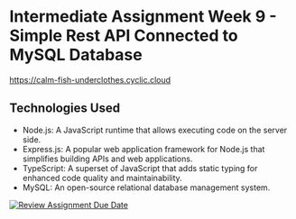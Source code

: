 # Intermediate Assignment Week 9 - Simple Rest API Connected to MySQL Database
https://calm-fish-underclothes.cyclic.cloud

## Technologies Used

- Node.js: A JavaScript runtime that allows executing code on the server side.
- Express.js: A popular web application framework for Node.js that simplifies building APIs and web applications.
- TypeScript: A superset of JavaScript that adds static typing for enhanced code quality and maintainability.
- MySQL: An open-source relational database management system.

  
[![Review Assignment Due Date](https://classroom.github.com/assets/deadline-readme-button-24ddc0f5d75046c5622901739e7c5dd533143b0c8e959d652212380cedb1ea36.svg)](https://classroom.github.com/a/Z42oEjTh)
